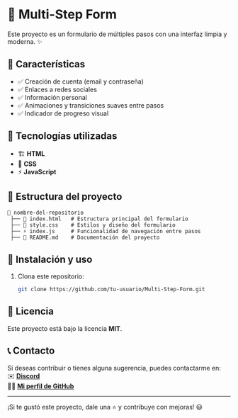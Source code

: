 # 🔐 Multi-Step Form

Este proyecto es un formulario de múltiples pasos con una interfaz limpia y moderna. ✨

## 📌 Características  

- ✅ Creación de cuenta (email y contraseña)
- ✅ Enlaces a redes sociales
- ✅ Información personal
- ✅ Animaciones y transiciones suaves entre pasos
- ✅ Indicador de progreso visual

## 🚀 Tecnologías utilizadas
- 🏗️ **HTML**
- 🎨 **CSS**
- ⚡ **JavaScript**

## 📂 Estructura del proyecto
```
📂 nombre-del-repositorio
 ├── 📄 index.html   # Estructura principal del formulario
 ├── 🎨 style.css    # Estilos y diseño del formulario
 ├── ⚡ index.js     # Funcionalidad de navegación entre pasos
 ├── 📄 README.md    # Documentación del proyecto
```

## 🚀 Instalación y uso
1. Clona este repositorio:
   ```sh
   git clone https://github.com/tu-usuario/Multi-Step-Form.git
   ```

## 📜 Licencia
Este proyecto está bajo la licencia **MIT**.


## 📞 Contacto

Si deseas contribuir o tienes alguna sugerencia, puedes contactarme en:  
✉️ **[Discord](https://discord.com/users/estebanzea777)**  
👨‍💻 **[Mi perfil de GitHub](https://github.com/estebanzeaalvarez)**  

---
¡Si te gustó este proyecto, dale una ⭐ y contribuye con mejoras! 😃
